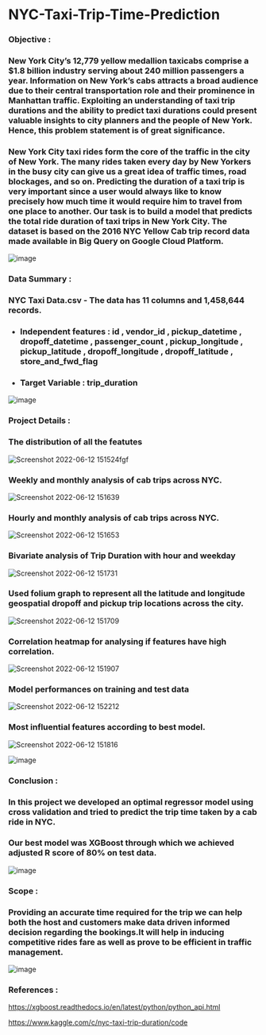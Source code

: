# NYC-Taxi-Trip-Time-Prediction
### **Objective** : 
### New York City’s 12,779 yellow medallion taxicabs comprise a $1.8 billion industry serving about 240 million passengers a year. Information on New York’s cabs attracts a broad audience due to their central transportation role and their prominence in Manhattan traffic. Exploiting an understanding of taxi trip durations and the ability to predict taxi durations could present valuable insights to city planners and the people of New York. Hence, this problem statement is of great significance.
### New York City taxi rides form the core of the traffic in the city of New York. The many rides taken every day by New Yorkers in the busy city can give us a great idea of traffic times, road blockages, and so on. Predicting the duration of a taxi trip is very important since a user would always like to know precisely how much time it would require him to travel from one place to another. Our task is to build a model that predicts the total ride duration of taxi trips in New York City. The dataset is based on the 2016 NYC Yellow Cab trip record data made available in Big Query on Google Cloud Platform.
![image](https://user-images.githubusercontent.com/98027899/173228627-6c6eaebc-032c-4e68-a5a9-c2b6a3223745.png)


### **Data Summary** : 
### NYC Taxi Data.csv -  The data has 11 columns and 1,458,644 records.
* ### Independent features : id , vendor_id , pickup_datetime , dropoff_datetime , passenger_count , pickup_longitude , pickup_latitude , dropoff_longitude , dropoff_latitude , store_and_fwd_flag 
* ### Target Variable : trip_duration
![image](https://user-images.githubusercontent.com/98027899/173228822-c7d05dad-fc6d-40d7-9a56-bbcfc2b1a004.png)


### **Project Details** :

### The distribution of all the featutes
![Screenshot 2022-06-12 151524fgf](https://user-images.githubusercontent.com/98027899/173227559-dd76f72a-c642-4d78-bbf0-84888c5fba28.png)

### Weekly and monthly analysis of cab trips across NYC.
![Screenshot 2022-06-12 151639](https://user-images.githubusercontent.com/98027899/173227564-9fde1105-8f26-40fb-b4c3-4eb298471efe.png)

### Hourly and monthly analysis of cab trips across NYC.
![Screenshot 2022-06-12 151653](https://user-images.githubusercontent.com/98027899/173227568-31dfb2ba-2d95-4587-b33d-40e60a455aaa.png)

### Bivariate analysis of Trip Duration with hour and weekday
![Screenshot 2022-06-12 151731](https://user-images.githubusercontent.com/98027899/173227574-f57a036f-956f-4119-ac66-50e19f4d0b6f.png)

### Used folium graph to represent all the latitude and longitude geospatial dropoff and pickup trip locations across the city.
![Screenshot 2022-06-12 151709](https://user-images.githubusercontent.com/98027899/173227570-e2bd993b-d089-4da4-96f6-eb7729febc1f.png)

### Correlation heatmap for analysing if features have high correlation.
![Screenshot 2022-06-12 151907](https://user-images.githubusercontent.com/98027899/173227582-bfa1de26-56bd-413b-af5f-b05c33d66b55.png)

### Model performances on training and test data
![Screenshot 2022-06-12 152212](https://user-images.githubusercontent.com/98027899/173227640-851e090e-2ac7-433b-9005-27e76de86c54.png)

### Most influential features according to best model.
![Screenshot 2022-06-12 151816](https://user-images.githubusercontent.com/98027899/173227590-85801b2d-ad65-4cf9-b134-5580eba4e428.png)


![image](https://user-images.githubusercontent.com/98027899/173228827-a32b9e35-7555-4531-99c5-5f71ae363d40.png)

### **Conclusion** :
### In this project we developed an optimal regressor model using cross validation and tried to predict the trip time taken by a cab ride in NYC.
### Our best model was XGBoost through which we achieved adjusted R score of 80% on test data.

![image](https://user-images.githubusercontent.com/98027899/173228948-dbb73f86-11bd-489d-9ede-2195bf2630da.png)

### **Scope** :
### Providing an accurate time required for the trip we can help both the host and customers make data driven informed decision regarding the bookings.It will help in inducing competitive rides fare as well as prove to be efficient in traffic management.

![image](https://user-images.githubusercontent.com/98027899/173228828-b47f7a35-c2d0-4b1d-8eff-70b6ce2d77e1.png)

### **References** :
https://xgboost.readthedocs.io/en/latest/python/python_api.html

https://www.kaggle.com/c/nyc-taxi-trip-duration/code
